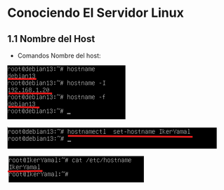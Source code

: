 # Conociendo El Servidor Linux
## 1.1 Nombre del Host
- Comandos Nombre del host:

![hostname1](/img/hostnamess.png)

![hostname2](/img/hostnamectl.png)

![hostname3](/img/hostnamectl1.1.png)




